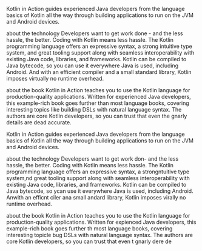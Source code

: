 Kotlin in Action guides experienced Java developers from the language basics of Kotlin all the way through building applications to run on the JVM and Android devices.

about the technology
Developers want to get work done - and the less hassle, the better. Coding with Kotlin means less hassle. The Kotlin programming language offers an expressive syntax, a strong intuitive type system, and great tooling support along with seamless interoperability with existing Java code, libraries, and frameworks. Kotlin can be compiled to Java bytecode, so you can use it everywhere Java is used, including Android. And with an efficient compiler and a small standard library, Kotlin imposes virtually no runtime overhead.

about the book
Kotlin in Action teaches you to use the Kotlin language for production-quality applications. Written for experienced Java developers, this example-rich book goes further than most language books, covering interesting topics like building DSLs with natural language syntax. The authors are core Kotlin developers, so you can trust that even the gnarly details are dead accurate.



Kotlin in Action guides experienced Java developers from the language basics of Kotlin all the way through building applications to run on the JVM and Android devices.

about the technology
Developers want to get work don- and the less hassle, the better. Coding with Kotlin means less hassle. The Kotlin programming language offers an expressive syntax, a strongntuitive type system,nd great tooling support along with seamless interoperability with existing Java code, libraries, and frameworks. Kotlin can be compiled to Java bytecode, so ycan use it everywhere Java is used, including Android. Anwith an efficnt ciler ana small andard library, Kotlin imposes virally no runtime overhead.

about the book
Kotlin in Action teaches you to use the Kotlin language for production-quality applications. Written for expienced Java developers, this example-rich book goes further th most language books, covering interesting topicle bug DSLs with natural language syntax. The authors are core Kotlin developers, so you can trust that even t gnarly dere de
